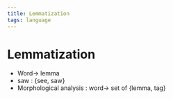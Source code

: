 ```yaml
---
title: Lemmatization
tags: language
---
```


# Lemmatization
- Word-> lemma
- saw : {see, saw}
- Morphological analysis : word-> set of {lemma, tag}
















































